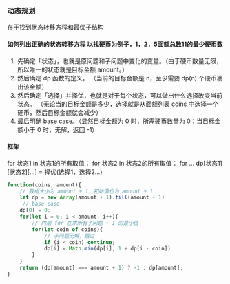 ### 动态规划
在于找到状态转移方程和最优子结构

#### 如何列出正确的状态转移方程 以找硬币为例子，1，2，5面额总数11的最少硬币数
1. 先确定「状态」，也就是原问题和子问题中变化的变量。（由于硬币数量无限，所以唯一的状态就是目标金额 amount。）
2. 然后确定 dp 函数的定义。 （当前的目标金额是 n，至少需要 dp(n) 个硬币凑出该金额）
3. 然后确定「选择」并择优，也就是对于每个状态，可以做出什么选择改变当前状态。 （无论当的目标金额是多少，选择就是从面额列表 coins 中选择一个硬币，然后目标金额就会减少）
4. 最后明确 base case。（显然目标金额为 0 时，所需硬币数量为 0；当目标金额小于 0 时，无解，返回 -1）

#### 框架
for 状态1 in 状态1的所有取值：
    for 状态2 in 状态2的所有取值：
        for ...
            dp[状态1][状态2][...] = 择优(选择1，选择2...)

```javascript
function(coins, amount){
    // 数组大小为 amount + 1，初始值也为 amount + 1
    let dp = new Array(amount + 1).fill(amount + 1)
     // base case
    dp[0] = 0;
    for(let i = 0; i < amount; i++){
        // 内层 for 在求所有子问题 + 1 的最小值
        for(let coin of coins){
            // 子问题无解，跳过
            if (i < coin) continue;
            dp[i] = Math.min(dp[i], 1 + dp[i - coin])
        }
    }
    return (dp[amount] === amount + 1) ? -1 : dp[amount];
}
```
